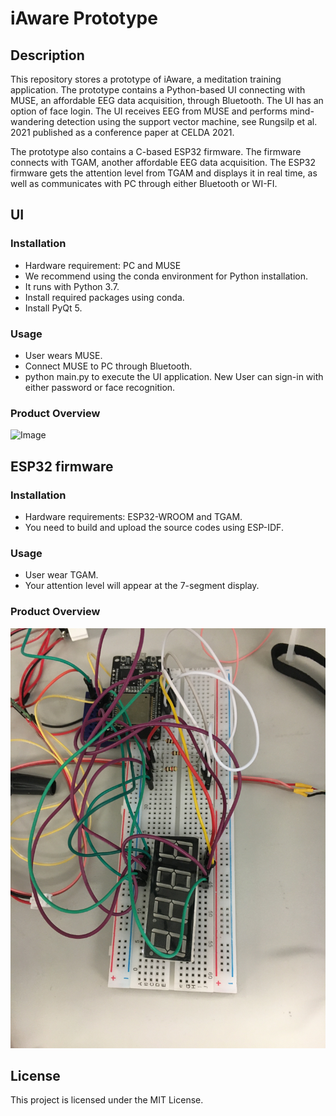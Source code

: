 # iAware Prototype

## Description
This repository stores a prototype of iAware, a meditation training application. The prototype contains a Python-based UI connecting with MUSE, an affordable EEG data acquisition, through Bluetooth. The UI has an option of face login.
The UI receives EEG from MUSE and performs mind-wandering detection using the support vector machine, see Rungsilp et al. 2021 published as a conference paper at CELDA 2021.

The prototype also contains a C-based ESP32 firmware. The firmware connects with TGAM, another affordable EEG data acquisition. The ESP32 firmware gets the attention level from TGAM and 
displays it in real time, as well as communicates with PC through either Bluetooth or WI-FI.

## UI
### Installation
- Hardware requirement: PC and MUSE
- We recommend using the conda environment for Python installation.
- It runs with Python 3.7.
- Install required packages using conda.
- Install PyQt 5.

### Usage
- User wears MUSE.
- Connect MUSE to PC through Bluetooth.
- python main.py to execute the UI application. New User can sign-in with either password or face recognition.

### Product Overview
![Image](/images/iAware_app.png)

## ESP32 firmware
### Installation
- Hardware requirements: ESP32-WROOM and TGAM.
- You need to build and upload the source codes using ESP-IDF.

### Usage
- User wear TGAM.
- Your attention level will appear at the 7-segment display.

### Product Overview
![Image](/images/esp32.JPG)

## License
This project is licensed under the MIT License.

